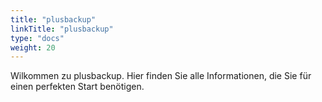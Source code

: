 ```yaml
---
title: "plusbackup"
linkTitle: "plusbackup"
type: "docs"
weight: 20
---
```



Wilkommen zu plusbackup. Hier finden Sie alle Informationen, die Sie für einen perfekten Start benötigen.
